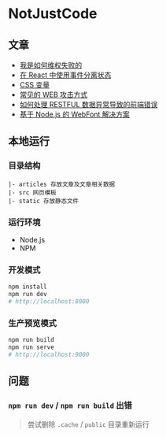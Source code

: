 # NotJustCode

## 文章

- [我是如何维权失败的](https://article.mebtte.com/how_do_i_fail_to_protect_my_right)
- [在 React 中使用事件分离状态](https://article.mebtte.com/split_react_state_by_event)
- [CSS 变量](https://article.mebtte.com/css_variable)
- [常见的 WEB 攻击方式](https://article.mebtte.com/familiar_web_attacks)
- [如何处理 RESTFUL 数据异常导致的前端错误](https://article.mebtte.com/handle_restful_api_error)
- [基于 Node.js 的 WebFont 解决方案](https://article.mebtte.com/web_font_solution_by_node)

## 本地运行

### 目录结构

```
|- articles 存放文章及文章相关数据
|- src 网页模板
|- static 存放静态文件
```

### 运行环境

- Node.js
- NPM

### 开发模式

```bash
npm install
npm run dev
# http://localhost:8000
```

### 生产预览模式

```bash
npm run build
npm run serve
# http://localhost:9000
```

## 问题

### `npm run dev` / `npm run build` 出错

> 尝试删除 `.cache` / `public` 目录重新运行
